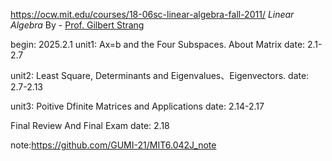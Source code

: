 https://ocw.mit.edu/courses/18-06sc-linear-algebra-fall-2011/
*Linear Algebra* By - [Prof. Gilbert Strang](https://ocw.mit.edu/search/?q=Prof.+Gilbert+Strang)

begin: 2025.2.1
unit1: Ax=b and the Four Subspaces.  About Matrix 
date: 2.1-2.7

unit2: Least Square, Determinants and Eigenvalues、Eigenvectors.
date: 2.7-2.13

unit3: Poitive Dfinite Matrices and Applications
date: 2.14-2.17

Final Review And Final Exam
date: 2.18

note:https://github.com/GUMI-21/MIT6.042J_note